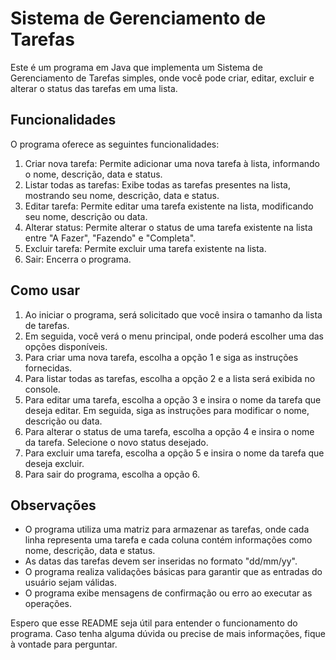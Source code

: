 # Sistema de Gerenciamento de Tarefas

Este é um programa em Java que implementa um Sistema de Gerenciamento de Tarefas simples, onde você pode criar, editar, excluir e alterar o status das tarefas em uma lista.

## Funcionalidades

O programa oferece as seguintes funcionalidades:

1. Criar nova tarefa: Permite adicionar uma nova tarefa à lista, informando o nome, descrição, data e status.
2. Listar todas as tarefas: Exibe todas as tarefas presentes na lista, mostrando seu nome, descrição, data e status.
3. Editar tarefa: Permite editar uma tarefa existente na lista, modificando seu nome, descrição ou data.
4. Alterar status: Permite alterar o status de uma tarefa existente na lista entre "A Fazer", "Fazendo" e "Completa".
5. Excluir tarefa: Permite excluir uma tarefa existente na lista.
6. Sair: Encerra o programa.

## Como usar

1. Ao iniciar o programa, será solicitado que você insira o tamanho da lista de tarefas.
2. Em seguida, você verá o menu principal, onde poderá escolher uma das opções disponíveis.
3. Para criar uma nova tarefa, escolha a opção 1 e siga as instruções fornecidas.
4. Para listar todas as tarefas, escolha a opção 2 e a lista será exibida no console.
5. Para editar uma tarefa, escolha a opção 3 e insira o nome da tarefa que deseja editar. Em seguida, siga as instruções para modificar o nome, descrição ou data.
6. Para alterar o status de uma tarefa, escolha a opção 4 e insira o nome da tarefa. Selecione o novo status desejado.
7. Para excluir uma tarefa, escolha a opção 5 e insira o nome da tarefa que deseja excluir.
8. Para sair do programa, escolha a opção 6.

## Observações

- O programa utiliza uma matriz para armazenar as tarefas, onde cada linha representa uma tarefa e cada coluna contém informações como nome, descrição, data e status.
- As datas das tarefas devem ser inseridas no formato "dd/mm/yy".
- O programa realiza validações básicas para garantir que as entradas do usuário sejam válidas.
- O programa exibe mensagens de confirmação ou erro ao executar as operações.

Espero que esse README seja útil para entender o funcionamento do programa. Caso tenha alguma dúvida ou precise de mais informações, fique à vontade para perguntar.